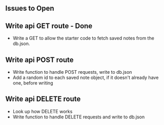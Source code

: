 ## Issues to Open

## Write api GET route - Done

- Write a GET to allow the starter code to fetch saved notes from the db.json.


## Write api POST route

- Write function to handle POST requests, write to db.json
- Add a random id to each saved note object, if it doesn't already have one, before writing

## Write api DELETE route

- Look up how DELETE works
- Write function to handle DELETE requests and write to db.json